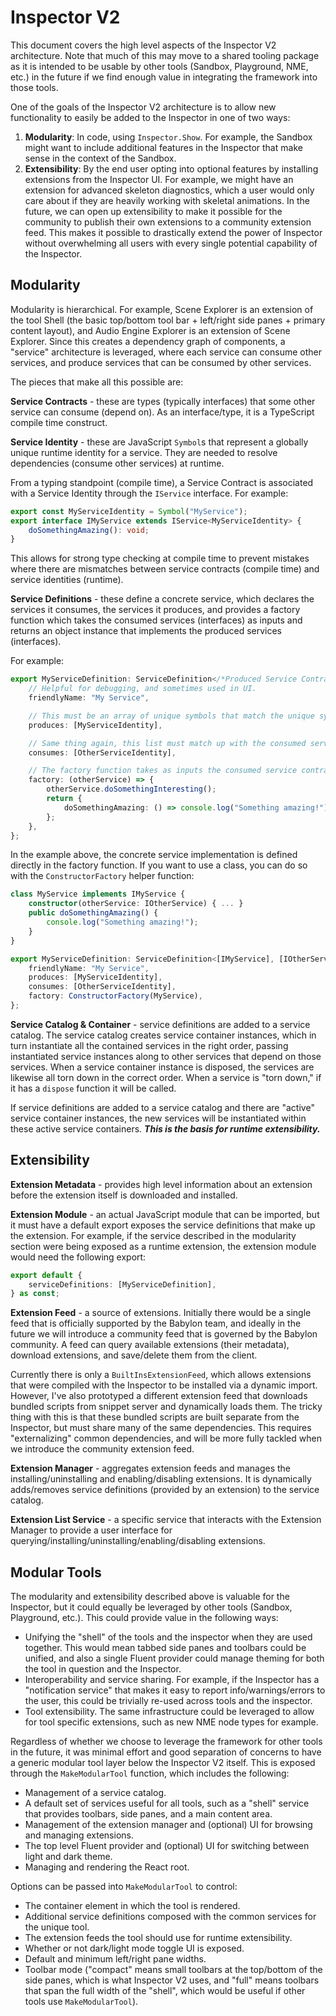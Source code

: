 # Inspector V2

This document covers the high level aspects of the Inspector V2 architecture. Note that much of this may move to a shared tooling package as it is intended to be usable by other tools (Sandbox, Playground, NME, etc.) in the future if we find enough value in integrating the framework into those tools.

One of the goals of the Inspector V2 architecture is to allow new functionality to easily be added to the Inspector in one of two ways:
1. **Modularity**: In code, using `Inspector.Show`. For example, the Sandbox might want to include additional features in the Inspector that make sense in the context of the Sandbox.
2. **Extensibility**: By the end user opting into optional features by installing extensions from the Inspector UI. For example, we might have an extension for advanced skeleton diagnostics, which a user would only care about if they are heavily working with skeletal animations. In the future, we can open up extensibility to make it possible for the community to publish their own extensions to a community extension feed. This makes it possible to drastically extend the power of Inspector without overwhelming all users with every single potential capability of the Inspector.

## Modularity

Modularity is hierarchical. For example, Scene Explorer is an extension of the tool Shell (the basic top/bottom tool bar + left/right side panes + primary content layout), and Audio Engine Explorer is an extension of Scene Explorer. Since this creates a dependency graph of components, a "service" architecture is leveraged, where each service can consume other services, and produce services that can be consumed by other services.

The pieces that make all this possible are:

**Service Contracts** - these are types (typically interfaces) that some other service can consume (depend on). As an interface/type, it is a TypeScript compile time construct.

**Service Identity** - these are JavaScript `Symbol`s that represent a globally unique runtime identity for a service. They are needed to resolve dependencies (consume other services) at runtime.

From a typing standpoint (compile time), a Service Contract is associated with a Service Identity through the `IService` interface. For example:

```ts
export const MyServiceIdentity = Symbol("MyService");
export interface IMyService extends IService<MyServiceIdentity> {
    doSomethingAmazing(): void;
}
```

This allows for strong type checking at compile time to prevent mistakes where there are mismatches between service contracts (compile time) and service identities (runtime).

**Service Definitions** - these define a concrete service, which declares the services it consumes, the services it produces, and provides a factory function which takes the consumed services (interfaces) as inputs and returns an object instance that implements the produced services (interfaces).

For example:

```ts
export MyServiceDefinition: ServiceDefinition</*Produced Service Contracts*/ [IMyService], /*Consumed Service Contracts*/ [IOtherService]> = {
    // Helpful for debugging, and sometimes used in UI.
    friendlyName: "My Service",

    // This must be an array of unique symbols that match the unique symbol types extracted from the produced service contracts (if not there will be a compile time error to catch this mistake).
    produces: [MyServiceIdentity],

    // Same thing again, this list must match up with the consumed service contracts.
    consumes: [OtherServiceIdentity],

    // The factory function takes as inputs the consumed service contracts, and returns an object that implements the produced service contracts (if not there will be a compile time error to catch this mistake).
    factory: (otherService) => {
        otherService.doSomethingInteresting();
        return {
            doSomethingAmazing: () => console.log("Something amazing!"),
        };
    },
};
```

In the example above, the concrete service implementation is defined directly in the factory function. If you want to use a class, you can do so with the `ConstructorFactory` helper function:

```ts
class MyService implements IMyService {
    constructor(otherService: IOtherService) { ... }
    public doSomethingAmazing() {
        console.log("Something amazing!");
    }
}

export MyServiceDefinition: ServiceDefinition<[IMyService], [IOtherService]> = {
    friendlyName: "My Service",
    produces: [MyServiceIdentity],
    consumes: [OtherServiceIdentity],
    factory: ConstructorFactory(MyService),
};
```

**Service Catalog & Container** - service definitions are added to a service catalog. The service catalog creates service container instances, which in turn instantiate all the contained services in the right order, passing instantiated service instances along to other services that depend on those services. When a service container instance is disposed, the services are likewise all torn down in the correct order. When a service is "torn down," if it has a `dispose` function it will be called.

If service definitions are added to a service catalog and there are "active" service container instances, the new services will be instantiated within these active service containers. ***This is the basis for runtime extensibility.***

## Extensibility

**Extension Metadata** - provides high level information about an extension before the extension itself is downloaded and installed.

**Extension Module** - an actual JavaScript module that can be imported, but it must have a default export exposes the service definitions that make up the extension. For example, if the service described in the modularity section were being exposed as a runtime extension, the extension module would need the following export:

```ts
export default {
    serviceDefinitions: [MyServiceDefinition],
} as const;
```

**Extension Feed** - a source of extensions. Initially there would be a single feed that is officially supported by the Babylon team, and ideally in the future we will introduce a community feed that is governed by the Babylon community. A feed can query available extensions (their metadata), download extensions, and save/delete them from the client.

Currently there is only a `BuiltInsExtensionFeed`, which allows extensions that were compiled with the Inspector to be installed via a dynamic import. However, I've also prototyped a different extension feed that downloads bundled scripts from snippet server and dynamically loads them. The tricky thing with this is that these bundled scripts are built separate from the Inspector, but must share many of the same dependencies. This requires "externalizing" common dependencies, and will be more fully tackled when we introduce the community extension feed.

**Extension Manager** - aggregates extension feeds and manages the installing/uninstalling and enabling/disabling extensions. It is dynamically adds/removes service definitions (provided by an extension) to the service catalog.

**Extension List Service** - a specific service that interacts with the Extension Manager to provide a user interface for querying/installing/uninstalling/enabling/disabling extensions.

## Modular Tools

The modularity and extensibility described above is valuable for the Inspector, but it could equally be leveraged by other tools (Sandbox, Playground, etc.). This could provide value in the following ways:
- Unifying the "shell" of the tools and the inspector when they are used together. This would mean tabbed side panes and toolbars could be unified, and also a single Fluent provider could manage theming for both the tool in question and the Inspector.
- Interoperability and service sharing. For example, if the Inspector has a "notification service" that makes it easy to report info/warnings/errors to the user, this could be trivially re-used across tools and the inspector.
- Tool extensibility. The same infrastructure could be leveraged to allow for tool specific extensions, such as new NME node types for example.

Regardless of whether we choose to leverage the framework for other tools in the future, it was minimal effort and good separation of concerns to have a generic modular tool layer below the Inspector V2 itself. This is exposed through the `MakeModularTool` function, which includes the following:

- Management of a service catalog.
- A default set of services useful for all tools, such as a "shell" service that provides toolbars, side panes, and a main content area.
- Management of the extension manager and (optional) UI for browsing and managing extensions.
- The top level Fluent provider and (optional) UI for switching between light and dark theme.
- Managing and rendering the React root.

Options can be passed into `MakeModularTool` to control:

- The container element in which the tool is rendered.
- Additional service definitions composed with the common services for the unique tool.
- The extension feeds the tool should use for runtime extensibility.
- Whether or not dark/light mode toggle UI is exposed.
- Default and minimum left/right pane widths.
- Toolbar mode ("compact" means small toolbars at the top/bottom of the side panes, which is what Inspector V2 uses, and "full" means toolbars that span the full width of the "shell", which would be useful if other tools use `MakeModularTool`).